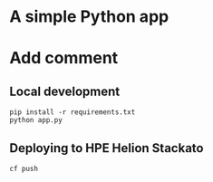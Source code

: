 # A simple Python app
# Add comment
## Local development

    pip install -r requirements.txt
    python app.py

## Deploying to HPE Helion Stackato

    cf push
